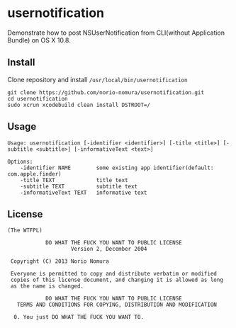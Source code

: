 usernotification
================
Demonstrate how to post NSUserNotification from CLI(without Application Bundle) on OS X 10.8.

Install
-------
Clone repository and install `/usr/local/bin/usernotification`

	git clone https://github.com/norio-nomura/usernotification.git
	cd usernotification
	sudo xcrun xcodebuild clean install DSTROOT=/

Usage
-----

	Usage: usernotification [-identifier <identifier>] [-title <title>] [-subtitle <subtitle>] [-informativeText <text>]
	
	Options:
	    -identifier NAME        some existing app identifier(default: com.apple.finder)
	    -title TEXT             title text
	    -subtitle TEXT          subtitle text
	    -informativeText TEXT   informative text

License
-------

	(The WTFPL)
	
	            DO WHAT THE FUCK YOU WANT TO PUBLIC LICENSE
	                    Version 2, December 2004
	
	 Copyright (C) 2013 Norio Nomura
	
	 Everyone is permitted to copy and distribute verbatim or modified
	 copies of this license document, and changing it is allowed as long
	 as the name is changed.
	
	            DO WHAT THE FUCK YOU WANT TO PUBLIC LICENSE
	   TERMS AND CONDITIONS FOR COPYING, DISTRIBUTION AND MODIFICATION
	
	  0. You just DO WHAT THE FUCK YOU WANT TO.
